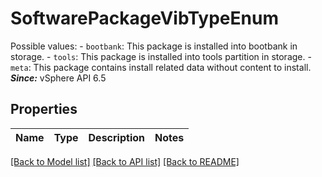# SoftwarePackageVibTypeEnum

Possible values: - `bootbank`: This package is installed into bootbank in storage. - `tools`: This package is installed into tools partition in storage. - `meta`: This package contains install related data without   content to install.    ***Since:*** vSphere API 6.5 

## Properties
Name | Type | Description | Notes
------------ | ------------- | ------------- | -------------

[[Back to Model list]](../README.md#documentation-for-models) [[Back to API list]](../README.md#documentation-for-api-endpoints) [[Back to README]](../README.md)


